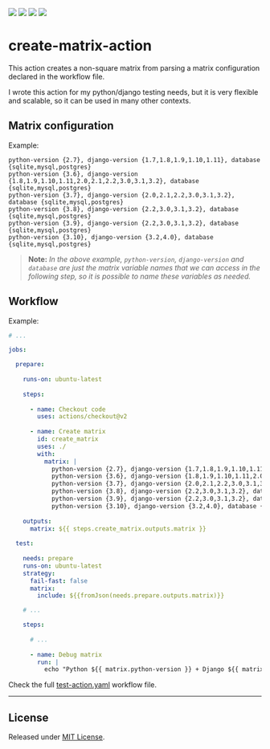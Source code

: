 [![](https://img.shields.io/github/actions/workflow/status/fabiocaccamo/create-matrix-action/test-action.yaml?branch=main&label=build&logo=github)](https://github.com/fabiocaccamo/create-matrix-action)
[![](https://img.shields.io/github/stars/fabiocaccamo/create-matrix-action?logo=github)](https://github.com/fabiocaccamo/create-matrix-action/)
[![](https://img.shields.io/github/sponsors/fabiocaccamo?color=blueviolet&logo=github)](https://github.com/sponsors/fabiocaccamo)
[![](https://img.shields.io/twitter/follow/fabiocaccamo)](https://twitter.com/fabiocaccamo)


# create-matrix-action

This action creates a non-square matrix from parsing a matrix configuration declared in the workflow file.

I wrote this action for my python/django testing needs, but it is very flexible and scalable, so it can be used in many other contexts.

## Matrix configuration

Example:
```
python-version {2.7}, django-version {1.7,1.8,1.9,1.10,1.11}, database {sqlite,mysql,postgres}
python-version {3.6}, django-version {1.8,1.9,1.10,1.11,2.0,2.1,2.2,3.0,3.1,3.2}, database {sqlite,mysql,postgres}
python-version {3.7}, django-version {2.0,2.1,2.2,3.0,3.1,3.2}, database {sqlite,mysql,postgres}
python-version {3.8}, django-version {2.2,3.0,3.1,3.2}, database {sqlite,mysql,postgres}
python-version {3.9}, django-version {2.2,3.0,3.1,3.2}, database {sqlite,mysql,postgres}
python-version {3.10}, django-version {3.2,4.0}, database {sqlite,mysql,postgres}
```

> **Note:** *In the above example, `python-version`, `django-version` and `database` are just the matrix variable names that we can access in the following step, so it is possible to name these variables as needed.*

## Workflow

Example:
```yaml
# ...

jobs:

  prepare:
    
    runs-on: ubuntu-latest  
    
    steps:
      
      - name: Checkout code
        uses: actions/checkout@v2
      
      - name: Create matrix
        id: create_matrix
        uses: ./
        with:
          matrix: |
            python-version {2.7}, django-version {1.7,1.8,1.9,1.10,1.11}, database {sqlite,mysql,postgres}
            python-version {3.6}, django-version {1.8,1.9,1.10,1.11,2.0,2.1,2.2,3.0,3.1,3.2}, database {sqlite,mysql,postgres}
            python-version {3.7}, django-version {2.0,2.1,2.2,3.0,3.1,3.2}, database {sqlite,mysql,postgres}
            python-version {3.8}, django-version {2.2,3.0,3.1,3.2}, database {sqlite,mysql,postgres}
            python-version {3.9}, django-version {2.2,3.0,3.1,3.2}, database {sqlite,mysql,postgres}
            python-version {3.10}, django-version {3.2,4.0}, database {sqlite,mysql,postgres}
          
    outputs:
      matrix: ${{ steps.create_matrix.outputs.matrix }}
    
  test:
    
    needs: prepare
    runs-on: ubuntu-latest
    strategy:
      fail-fast: false
      matrix: 
        include: ${{fromJson(needs.prepare.outputs.matrix)}}

    # ...

    steps:
      
      # ...
      
      - name: Debug matrix
        run: |
          echo "Python ${{ matrix.python-version }} + Django ${{ matrix.django-version }} + Database ${{ matrix.database }}"
```

Check the full [test-action.yaml](https://github.com/fabiocaccamo/create-matrix-action/blob/main/.github/workflows/test-action.yaml) workflow file.

---

## License
Released under [MIT License](LICENSE).
